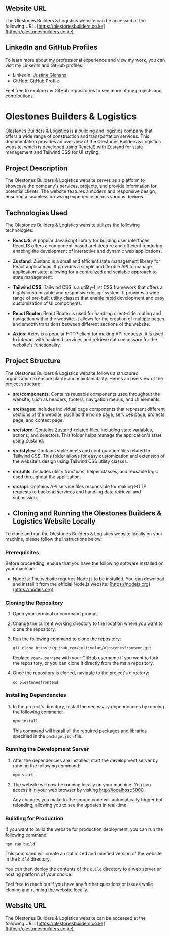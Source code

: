 ## Website URL

The Olestones Builders & Logistics website can be accessed at the following URL: [https://olestonesbuilders.co.ke](https://olestonesbuilders.co.ke).

## LinkedIn and GitHub Profiles

To learn more about my professional experience and view my work, you can visit my LinkedIn and GitHub profiles:

- LinkedIn: [Justine Gichana](https://www.linkedin.com/in/justine-gichana-879904155/)
- GitHub: [GitHub Profile](https://github.com/justinelut)

Feel free to explore my GitHub repositories to see more of my projects and contributions.

# Olestones Builders & Logistics

Olestones Builders & Logistics is a building and logistics company that offers a wide range of construction and transportation services. This documentation provides an overview of the Olestones Builders & Logistics website, which is developed using ReactJS with Zustand for state management and Tailwind CSS for UI styling.

## Project Description

The Olestones Builders & Logistics website serves as a platform to showcase the company's services, projects, and provide information for potential clients. The website features a modern and responsive design, ensuring a seamless browsing experience across various devices.

## Technologies Used

The Olestones Builders & Logistics website utilizes the following technologies:

- **ReactJS**: A popular JavaScript library for building user interfaces. ReactJS offers a component-based architecture and efficient rendering, enabling the development of interactive and dynamic web applications.

- **Zustand**: Zustand is a small and efficient state management library for React applications. It provides a simple and flexible API to manage application state, allowing for a centralized and scalable approach to state management.

- **Tailwind CSS**: Tailwind CSS is a utility-first CSS framework that offers a highly customizable and responsive design system. It provides a wide range of pre-built utility classes that enable rapid development and easy customization of UI components.

- **React Router**: React Router is used for handling client-side routing and navigation within the website. It allows for the creation of multiple pages and smooth transitions between different sections of the website.

- **Axios**: Axios is a popular HTTP client for making API requests. It is used to interact with backend services and retrieve data necessary for the website's functionality.

## Project Structure

The Olestones Builders & Logistics website follows a structured organization to ensure clarity and maintainability. Here's an overview of the project structure:

- **src/components**: Contains reusable components used throughout the website, such as headers, footers, navigation menus, and UI elements.

- **src/pages**: Includes individual page components that represent different sections of the website, such as the home page, services page, projects page, and contact page.

- **src/store**: Contains Zustand-related files, including state variables, actions, and selectors. This folder helps manage the application's state using Zustand.

- **src/styles**: Contains stylesheets and configuration files related to Tailwind CSS. This folder allows for easy customization and extension of the website's design using Tailwind CSS utility classes.

- **src/utils**: Includes utility functions, helper classes, and reusable logic used throughout the application.

- **src/api**: Contains API service files responsible for making HTTP requests to backend services and handling data retrieval and submission.

- ## Cloning and Running the Olestones Builders & Logistics Website Locally

To clone and run the Olestones Builders & Logistics website locally on your machine, please follow the instructions below:

### Prerequisites

Before proceeding, ensure that you have the following software installed on your machine:

- Node.js: The website requires Node.js to be installed. You can download and install it from the official Node.js website: [https://nodejs.org](https://nodejs.org)

### Cloning the Repository

1. Open your terminal or command prompt.

2. Change the current working directory to the location where you want to clone the repository.

3. Run the following command to clone the repository:

   ```
   git clone https://github.com/justinelut/olestonesfrontend.git
   ```

   Replace `your-username` with your GitHub username if you want to fork the repository, or you can clone it directly from the main repository.

4. Once the repository is cloned, navigate to the project's directory:

   ```
   cd olestonesfrontend
   ```

### Installing Dependencies

1. In the project's directory, install the necessary dependencies by running the following command:

   ```
   npm install
   ```

   This command will install all the required packages and libraries specified in the `package.json` file.

### Running the Development Server

1. After the dependencies are installed, start the development server by running the following command:

   ```
   npm start
   ```

2. The website will now be running locally on your machine. You can access it in your web browser by visiting [http://localhost:3000](http://localhost:3000).

   Any changes you make to the source code will automatically trigger hot-reloading, allowing you to see the updates in real-time.

### Building for Production

If you want to build the website for production deployment, you can run the following command:

```
npm run build
```

This command will create an optimized and minified version of the website in the `build` directory.

You can then deploy the contents of the `build` directory to a web server or hosting platform of your choice.

Feel free to reach out if you have any further questions or issues while cloning and running the website locally.

## Website URL

The Olestones Builders & Logistics website can be accessed at the following URL: [https://olestonesbuilders.co.ke](https://olestonesbuilders.co.ke).
